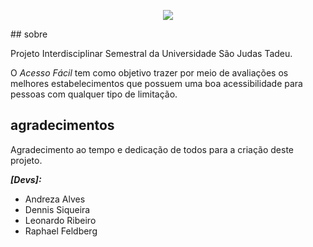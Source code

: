 <p align="center"><img src="https://i.imgur.com/wgTVPev.png"></p>

<div> </div>
## sobre

Projeto Interdisciplinar Semestral da Universidade São Judas Tadeu.

O *Acesso Fácil* tem como objetivo trazer por meio de avaliações os melhores estabelecimentos que possuem uma boa acessibilidade para pessoas com qualquer tipo de limitação.


## agradecimentos

Agradecimento ao tempo e dedicação de todos para a criação deste projeto.

***[Devs]:***
  - Andreza Alves
  - Dennis Siqueira
  - Leonardo Ribeiro
  - Raphael Feldberg
